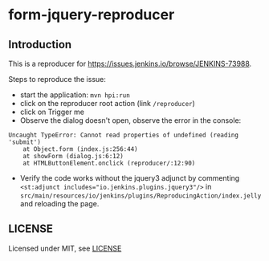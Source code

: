 # form-jquery-reproducer

## Introduction

This is a reproducer for https://issues.jenkins.io/browse/JENKINS-73988.

Steps to reproduce the issue:

* start the application: `mvn hpi:run`
* click on the reproducer root action (link `/reproducer`)
* click on Trigger me
* Observe the dialog doesn't open, observe the error in the console:

```text
Uncaught TypeError: Cannot read properties of undefined (reading 'submit')
    at Object.form (index.js:256:44)
    at showForm (dialog.js:6:12)
    at HTMLButtonElement.onclick (reproducer/:12:90)
```

* Verify the code works without the jquery3 adjunct by commenting `<st:adjunct includes="io.jenkins.plugins.jquery3"/>`
in `src/main/resources/io/jenkins/plugins/ReproducingAction/index.jelly` and reloading the page.

## LICENSE

Licensed under MIT, see [LICENSE](LICENSE.md)

